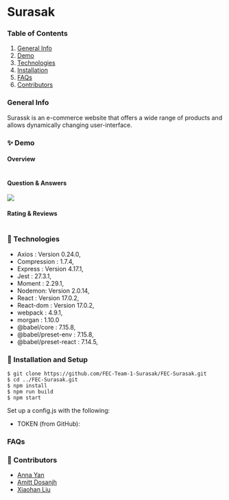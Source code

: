 # Surasak
### Table of Contents
1. [General Info](#🌴-General-Info)
2. [Demo](#✨-Demo)
3. [Technologies](#🧪-Technologies)
4. [Installation](#🚀-Installation)
5. [FAQs](#FAQS)
6. [Contributors](#🤝-Contributors)


### General Info
Surassk is an e-commerce website that offers a wide range of products and allows dynamically changing user-interface.

### ✨ Demo
#### Overview
![]()

#### Question & Answers
![](https://imgur.com/sKoUn29.gif)

#### Rating & Reviews
![]()

### 🧪 Technologies
* Axios : Version 0.24.0,
* Compression : 1.7.4,
* Express : Version 4.17.1,
* Jest : 27.3.1,
* Moment : 2.29.1,
* Nodemon: Version 2.0.14,
* React : Version 17.0.2,
* React-dom : Version 17.0.2,
* webpack : 4.9.1,
* morgan : 1.10.0
* @babel/core : 7.15.8,
* @babel/preset-env : 7.15.8,
* @babel/preset-react : 7.14.5,


### 🚀 Installation and Setup
```
$ git clone https://github.com/FEC-Team-1-Surasak/FEC-Surasak.git
$ cd ../FEC-Surasak.git
$ npm install
$ npm run build
$ npm start
```
Set up a config.js with the following: 

* TOKEN (from GitHub): 


### FAQs


### 🤝 Contributors
- [Anna Yan]()
- [Amitt Dosanjh]()
- [Xiaohan Liu]()
